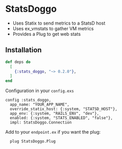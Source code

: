 # StatsDoggo

* Uses Statix to send metrics to a StatsD host
* Uses ex_vmstats to gather VM metrics
* Provides a Plug to get web stats

## Installation

```elixir
def deps do
  [
    {:stats_doggo, "~> 0.2.0"},
  ]
end
```

Configuration in your `config.exs`

```
config :stats_doggo,
  app_name: "YOUR_APP_NAME",
  override_statix_host: {:system, "STATSD_HOST"},
  app_env: {:system, "RAILS_ENV", "dev"},
  enabled: {:system, "STATS_ENABLED", "false"},
  impl: StatsDoggo.Connection
```

Add to your `endpoint.ex` if you want the plug:
```
  plug StatsDoggo.Plug
```
